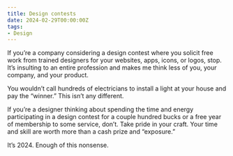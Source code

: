 ```yaml
---
title: Design contests
date: 2024-02-29T00:00:00Z
tags:
- Design
---
```

If you’re a company considering a design contest where you solicit free work from trained designers for your websites, apps, icons, or logos, stop. It’s insulting to an entire profession and makes me think less of you, your company, and your product.

You wouldn’t call hundreds of electricians to install a light at your house and pay the “winner.” This isn’t any different.

If you’re a designer thinking about spending the time and energy participating in a design contest for a couple hundred bucks or a free year of membership to some service, don’t. Take pride in your craft. Your time and skill are worth more than a cash prize and “exposure.”

It’s 2024. Enough of this nonsense.